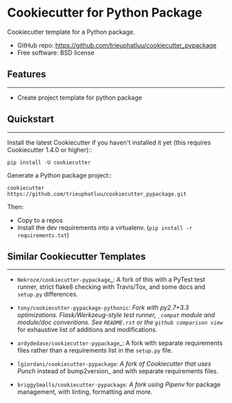 # Cookiecutter for Python Package

Cookiecutter template for a Python package.

- GitHub repo: https://github.com/trieuphatluu/cookiecutter_pypackage
- Free software: BSD license

## Features

---

- Create project template for python package

## Quickstart

---

Install the latest Cookiecutter if you haven't installed it yet (this requires
Cookiecutter 1.4.0 or higher)::

    pip install -U cookiecutter

Generate a Python package project::

    cookiecutter https://github.com/trieuphatluu/cookiecutter_pypackage.git

Then:

- Copy to a repos
- Install the dev requirements into a virtualenv. (`pip install -r requirements.txt`)

## Similar Cookiecutter Templates

---

- `Nekroze/cookiecutter-pypackage`\_: A fork of this with a PyTest test runner,
  strict flake8 checking with Travis/Tox, and some docs and `setup.py` differences.

- `tony/cookiecutter-pypackage-pythonic`_: Fork with py2.7+3.3 optimizations.
  Flask/Werkzeug-style test runner, `_compat` module and module/doc conventions.
  See `README.rst` or the `github comparison view`_ for exhaustive list of
  additions and modifications.

- `ardydedase/cookiecutter-pypackage`\_: A fork with separate requirements files rather than a requirements list in the `setup.py` file.

- `lgiordani/cookiecutter-pypackage`_: A fork of Cookiecutter that uses Punch_ instead of bump2version\_ and with separate requirements files.

- `briggySmalls/cookiecutter-pypackage`_: A fork using Pipenv_ for package management, with linting, formatting and more.
